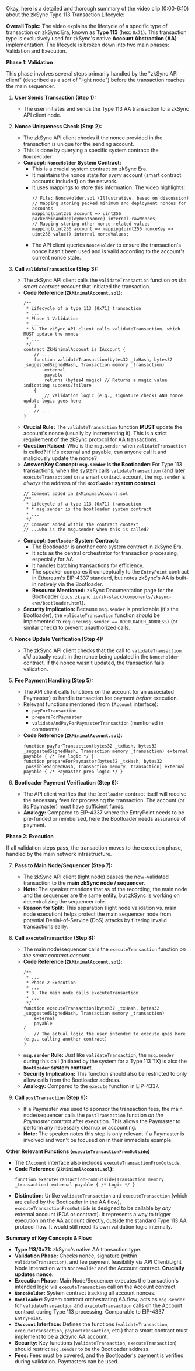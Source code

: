 Okay, here is a detailed and thorough summary of the video clip (0:00-6:10) about the zkSync Type 113 Transaction Lifecycle:

**Overall Topic:**
The video explains the lifecycle of a specific type of transaction on zkSync Era, known as **Type 113** (hex: `0x71`). This transaction type is exclusively used for zkSync's native **Account Abstraction (AA)** implementation. The lifecycle is broken down into two main phases: Validation and Execution.

**Phase 1: Validation**

This phase involves several steps primarily handled by the "zkSync API client" (described as a sort of "light node") before the transaction reaches the main sequencer.

1.  **User Sends Transaction (Step 1):**
    *   The user initiates and sends the Type 113 AA transaction to a zkSync API client node.

2.  **Nonce Uniqueness Check (Step 2):**
    *   The zkSync API client checks if the nonce provided in the transaction is unique for the sending account.
    *   This is done by querying a specific system contract: the `NonceHolder`.
    *   **Concept: `NonceHolder` System Contract:**
        *   This is a crucial system contract on zkSync Era.
        *   It maintains the nonce state for *every* account (smart contract accounts included) on the network.
        *   It uses mappings to store this information. The video highlights:
            ```solidity
            // File: NonceHolder.sol (Illustrative, based on discussion)
            // Mapping storing packed minimum and deployment nonces for accounts
            mapping(uint256 account => uint256 packedMinAndDeploymentNonce) internal rawNonces;
            // Mapping storing other nonce-related values
            mapping(uint256 account => mapping(uint256 nonceKey => uint256 value)) internal nonceValues;
            ```
        *   The API client queries `NonceHolder` to ensure the transaction's nonce hasn't been used and is valid according to the account's current nonce state.

3.  **Call `validateTransaction` (Step 3):**
    *   The zkSync API client calls the `validateTransaction` function *on the smart contract account* that initiated the transaction.
    *   **Code Reference (`ZkMinimalAccount.sol`):**
        ```solidity
        /**
         * Lifecycle of a type 113 (0x71) transaction
         * ...
         * Phase 1 Validation
         * ...
         * 3. The zkSync API client calls validateTransaction, which MUST update the nonce
         * ...
         */
        contract ZkMinimalAccount is IAccount {
            // ...
            function validateTransaction(bytes32 _txHash, bytes32 _suggestedSignedHash, Transaction memory _transaction)
                external
                payable
                returns (bytes4 magic) // Returns a magic value indicating success/failure
            {
                // Validation logic (e.g., signature check) AND nonce update logic goes here
            }
            // ...
        }
        ```
    *   **Crucial Rule:** The `validateTransaction` function **MUST** update the account's nonce (usually by incrementing it). This is a strict requirement of the zkSync protocol for AA transactions.
    *   **Question Raised:** Who is the `msg.sender` when `validateTransaction` is called? If it's external and payable, can anyone call it and maliciously update the nonce?
    *   **Answer/Key Concept: `msg.sender` is the Bootloader:** For Type 113 transactions, when the system calls `validateTransaction` (and later `executeTransaction`) on a smart contract account, the `msg.sender` is *always* the address of the **`Bootloader` system contract**.
        ```solidity
        // Comment added in ZkMinimalAccount.sol
        /**
         * Lifecycle of a type 113 (0x71) transaction
         * * msg.sender is the bootloader system contract
         * ...
         */
        // Comment added within the contract context
        // ...who is the msg.sender when this is called?
        ```
    *   **Concept: `Bootloader` System Contract:**
        *   The Bootloader is another core system contract in zkSync Era.
        *   It acts as the central orchestrator for transaction processing, especially for AA.
        *   It handles batching transactions for efficiency.
        *   The speaker compares it conceptually to the `EntryPoint` contract in Ethereum's EIP-4337 standard, but notes zkSync's AA is built-in natively via the Bootloader.
        *   **Resource Mentioned:** zkSync Documentation page for the Bootloader (`docs.zksync.io/zk-stack/components/zksync-evm/bootloader.html`).
    *   **Security Implication:** Because `msg.sender` is predictable (it's the Bootloader), the `validateTransaction` function *should* be implemented to `require(msg.sender == BOOTLOADER_ADDRESS)` (or similar check) to prevent unauthorized calls.

4.  **Nonce Update Verification (Step 4):**
    *   The zkSync API client checks that the call to `validateTransaction` *did* actually result in the nonce being updated in the `NonceHolder` contract. If the nonce wasn't updated, the transaction fails validation.

5.  **Fee Payment Handling (Step 5):**
    *   The API client calls functions on the account (or an associated Paymaster) to handle transaction fee payment *before* execution.
    *   Relevant functions mentioned (from `IAccount` interface):
        *   `payForTransaction`
        *   `prepareForPaymaster`
        *   `validateAndPayForPaymasterTransaction` (mentioned in comments)
    *   **Code Reference (`ZkMinimalAccount.sol`):**
        ```solidity
        function payForTransaction(bytes32 _txHash, bytes32 _suggestedSignedHash, Transaction memory _transaction) external payable { /* Fee logic */ }
        function prepareForPaymaster(bytes32 _txHash, bytes32 _possibleSignedHash, Transaction memory _transaction) external payable { /* Paymaster prep logic */ }
        ```

6.  **Bootloader Payment Verification (Step 6):**
    *   The API client verifies that the `Bootloader` contract itself will receive the necessary fees for processing the transaction. The account (or its Paymaster) must have sufficient funds.
    *   **Analogy:** Compared to EIP-4337 where the EntryPoint needs to be pre-funded or reimbursed, here the Bootloader needs assurance of payment.

**Phase 2: Execution**

If all validation steps pass, the transaction moves to the execution phase, handled by the main network infrastructure.

7.  **Pass to Main Node/Sequencer (Step 7):**
    *   The zkSync API client (light node) passes the now-validated transaction to the **main zkSync node / sequencer**.
    *   **Note:** The speaker mentions that as of the recording, the main node and the sequencer are the same entity, but zkSync is working on decentralizing the sequencer role.
    *   **Reason for Split:** This separation (light node validation vs. main node execution) helps protect the main sequencer node from potential Denial-of-Service (DoS) attacks by filtering invalid transactions early.

8.  **Call `executeTransaction` (Step 8):**
    *   The main node/sequencer calls the `executeTransaction` function *on the smart contract account*.
    *   **Code Reference (`ZkMinimalAccount.sol`):**
        ```solidity
        /**
         * ...
         * Phase 2 Execution
         * ...
         * 8. The main node calls executeTransaction
         * ...
         */
        function executeTransaction(bytes32 _txHash, bytes32 _suggestedSignedHash, Transaction memory _transaction)
            external
            payable
        {
            // The actual logic the user intended to execute goes here (e.g., calling another contract)
        }
        ```
    *   **`msg.sender` Rule:** Just like `validateTransaction`, the `msg.sender` during this call (initiated by the system for a Type 113 TX) is also the **`Bootloader` system contract**.
    *   **Security Implication:** This function should also be restricted to only allow calls from the Bootloader address.
    *   **Analogy:** Compared to the `execute` function in EIP-4337.

9.  **Call `postTransaction` (Step 9):**
    *   If a Paymaster was used to sponsor the transaction fees, the main node/sequencer calls the `postTransaction` function *on the Paymaster contract* after execution. This allows the Paymaster to perform any necessary cleanup or accounting.
    *   **Note:** The speaker notes this step is only relevant if a Paymaster is involved and won't be focused on in their immediate example.

**Other Relevant Functions (`executeTransactionFromOutside`)**

*   The `IAccount` interface also includes `executeTransactionFromOutside`.
*   **Code Reference (`ZkMinimalAccount.sol`):**
    ```solidity
    function executeTransactionFromOutside(Transaction memory _transaction) external payable { /* Logic */ }
    ```
*   **Distinction:** Unlike `validateTransaction` and `executeTransaction` (which are called by the Bootloader in the AA flow), `executeTransactionFromOutside` is designed to be callable by *any* external account (EOA or contract). It represents a way to trigger execution on the AA account directly, outside the standard Type 113 AA protocol flow. It would still need its own validation logic internally.

**Summary of Key Concepts & Flow:**

*   **Type 113/0x71:** zkSync's native AA transaction type.
*   **Validation Phase:** Checks nonce, signature (within `validateTransaction`), and fee payment feasibility via API Client/Light Node interaction with `NonceHolder` and the Account contract. **Crucially updates nonce.**
*   **Execution Phase:** Main Node/Sequencer executes the transaction's intended logic via `executeTransaction` call on the Account contract.
*   **`NonceHolder`:** System contract tracking all account nonces.
*   **`Bootloader`:** System contract orchestrating AA flow; acts as `msg.sender` for `validateTransaction` and `executeTransaction` calls on the Account contract during Type 113 processing. Comparable to EIP-4337 `EntryPoint`.
*   **`IAccount` Interface:** Defines the functions (`validateTransaction`, `executeTransaction`, `payForTransaction`, etc.) that a smart contract must implement to be a zkSync AA account.
*   **Security:** Key functions (`validateTransaction`, `executeTransaction`) should restrict `msg.sender` to be the Bootloader address.
*   **Fees:** Fees must be covered, and the Bootloader's payment is verified during validation. Paymasters can be used.